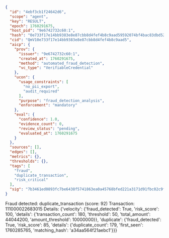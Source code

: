 ```json
{
  "id": "4ebf3cb1f24642d6",
  "scope": "agent",
  "key": "RESULT",
  "epoch": 1760291675,
  "host_pid": "9e6742732c60:1",
  "hash": "0e733f17e14bb9383e8e87cbb8d4fef4b8c9aad59592074bf4bac83dbd52f5ea",
  "cid": "QmV10e733f17e14bb9383e8e87cbb8d4fef4b8c9aad5",
  "aicp": {
    "prov": {
      "issuer": "9e6742732c60:1",
      "created_at": 1760291675,
      "method": "automated_fraud_detection",
      "vc_type": "VerifiableCredential"
    },
    "ucon": {
      "usage_constraints": [
        "no_pii_export",
        "audit_required"
      ],
      "purpose": "fraud_detection_analysis",
      "enforcement": "mandatory"
    },
    "eval": {
      "confidence": 1.0,
      "evidence_count": 0,
      "review_status": "pending",
      "evaluated_at": 1760291675
    }
  },
  "sources": [],
  "edges": [],
  "metrics": {},
  "thresholds": {},
  "tags": [
    "fraud",
    "duplicate_transaction",
    "risk_critical"
  ],
  "sig": "7b3461ed0893fc7be6438f5741863ea0a45768bfed221a3171d91fbc02c9fbe9"
}
```

Fraud detected: duplicate_transaction (score: 92)
Transaction: 111000022683015
Details: {'velocity': {'fraud_detected': True, 'risk_score': 100, 'details': {'transaction_count': 180, 'threshold': 50, 'total_amount': 44044200, 'amount_threshold': 10000000}}, 'duplicate': {'fraud_detected': True, 'risk_score': 85, 'details': {'duplicate_count': 179, 'first_seen': 1760285765, 'matching_hash': 'a34aa564f21aebc1'}}}